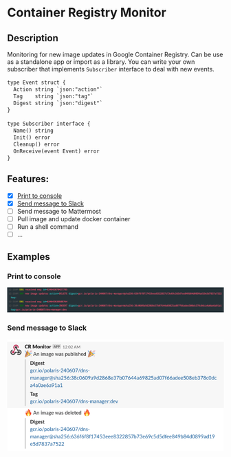 Container Registry Monitor
=====

## Description

Monitoring for new image updates in Google Container Registry.
Can be use as a standalone app or import as a library.
You can write your own subscriber that implements `Subscriber` interface to deal with new events.

```golang
type Event struct {
  Action string `json:"action"`
  Tag    string `json:"tag"`
  Digest string `json:"digest"`
}

type Subscriber interface {
  Name() string
  Init() error
  Cleanup() error
  OnReceive(event Event) error
}
```

## Features:
  - [x] [Print to console](#print-to-console)
  - [x] [Send message to Slack](#send-message-to-slack)
  - [ ] Send message to Mattermost
  - [ ] Pull image and update docker container
  - [ ] Run a shell command
  - [ ] ...

## Examples

### Print to console
![Print to console](/docs/console.png)

### Send message to Slack
![Send message to Slack](/docs/slack.png)

